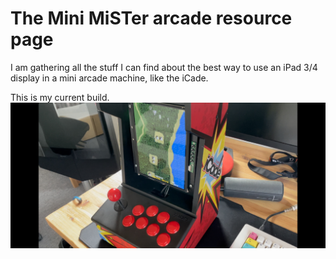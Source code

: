 # The **Mini MiSTer arcade** resource page
I am gathering all the stuff I can find about the best way to use an iPad 3/4 display in a mini arcade machine, like the iCade.

This is my current build.
![](pics/mister.jpeg)